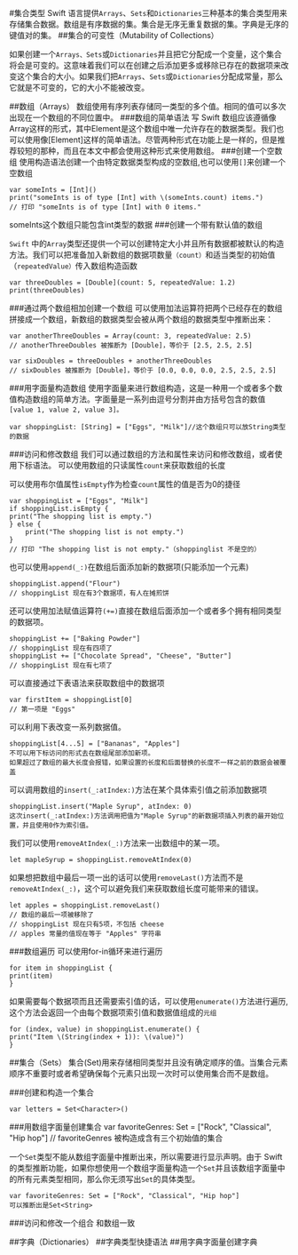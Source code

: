 #集合类型
Swift 语言提供`Arrays`、`Sets`和`Dictionaries`三种基本的集合类型用来存储集合数据。数组是有序数据的集。集合是无序无重复数据的集。字典是无序的键值对的集。
##集合的可变性（Mutability of Collections）

如果创建一个`Arrays、Sets`或`Dictionaries`并且把它分配成一个变量，这个集合将会是可变的。这意味着我们可以在创建之后添加更多或移除已存在的数据项来改变这个集合的大小。如果我们把`Arrays`、`Sets`或`Dictionaries`分配成常量，那么它就是不可变的，它的大小不能被改变。

##数组（Arrays）
数组使用有序列表存储同一类型的多个值。相同的值可以多次出现在一个数组的不同位置中。
###数组的简单语法
写 Swift 数组应该遵循像Array<Element>这样的形式，其中Element是这个数组中唯一允许存在的数据类型。我们也可以使用像[Element]这样的简单语法。尽管两种形式在功能上是一样的，但是推荐较短的那种，而且在本文中都会使用这种形式来使用数组。
###创建一个空数组
使用构造语法创建一个由特定数据类型构成的空数组,也可以使用`[]`来创建一个空数组

	var someInts = [Int]()
	print("someInts is of type [Int] with \(someInts.count) items.")
	// 打印 "someInts is of type [Int] with 0 items."

someInts这个数组只能包含int类型的数据
###创建一个带有默认值的数组

`Swift` 中的`Array`类型还提供一个可以创建特定大小并且所有数据都被默认的构造方法。我们可以把准备加入新数组的数据项数量`（count）`和适当类型的初始值（`repeatedValue）`传入数组构造函数

	var threeDoubles = [Double](count: 5, repeatedValue: 1.2)
	print(threeDoubles)
	
###通过两个数组相加创建一个数组
可以使用加法运算符把两个已经存在的数组拼接成一个数组，新数组的数据类型会被从两个数组的数据类型中推断出来：

	var anotherThreeDoubles = Array(count: 3, repeatedValue: 2.5)
	// anotherThreeDoubles 被推断为 [Double]，等价于 [2.5, 2.5, 2.5]

	var sixDoubles = threeDoubles + anotherThreeDoubles
	// sixDoubles 被推断为 [Double]，等价于 [0.0, 0.0, 0.0, 2.5, 2.5, 2.5]
	
###用字面量构造数组
使用字面量来进行数组构造，这是一种用一个或者多个数值构造数组的简单方法。字面量是一系列由逗号分割并由方括号包含的数值`[value 1, value 2, value 3]。`
	
	var shoppingList: [String] = ["Eggs", "Milk"]//这个数组只可以放String类型的数据
	
	
###访问和修改数组
我们可以通过数组的方法和属性来访问和修改数组，或者使用下标语法。
可以使用数组的只读属性`count`来获取数组的长度

可以使用布尔值属性`isEmpty`作为检查`count`属性的值是否为0的捷径

	var shoppingList = ["Eggs", "Milk"]
	if shoppingList.isEmpty {
    print("The shopping list is empty.")
	} else {
    	print("The shopping list is not empty.")
	}
	// 打印 "The shopping list is not empty."（shoppinglist 不是空的）
	
也可以使用`append(_:)`在数组后面添加新的数据项(只能添加一个元素)

	shoppingList.append("Flour")
	// shoppingList 现在有3个数据项，有人在摊煎饼
	
还可以使用加法赋值运算符`(+=)`直接在数组后面添加一个或者多个拥有相同类型的数据项。

	shoppingList += ["Baking Powder"]
	// shoppingList 现在有四项了
	shoppingList += ["Chocolate Spread", "Cheese", "Butter"]
	// shoppingList 现在有七项了
	
可以直接通过下表语法来获取数组中的数据项

	var firstItem = shoppingList[0]
	// 第一项是 "Eggs"
	
	
可以利用下表改变一系列数据值。
	
	shoppingList[4...5] = ["Bananas", "Apples"]
	不可以用下标访问的形式去在数组尾部添加新项。
	如果超过了数组的最大长度会报错，如果设置的长度和后面替换的长度不一样之前的数据会被覆盖
	
可以调用数组的`insert(_:atIndex:)`方法在某个具体索引值之前添加数据项

	shoppingList.insert("Maple Syrup", atIndex: 0)
	这次insert(_:atIndex:)方法调用把值为"Maple Syrup"的新数据项插入列表的最开始位置，并且使用0作为索引值。


我们可以使用`removeAtIndex(_:)`方法来一出数组中的某一项。
	
	let mapleSyrup = shoppingList.removeAtIndex(0)

如果想把数组中最后一项一出的话可以使用`removeLast()`方法而不是`removeAtIndex(_:)`，这个可以避免我们来获取数组长度可能带来的错误。
	
	let apples = shoppingList.removeLast()
	// 数组的最后一项被移除了
	// shoppingList 现在只有5项，不包括 cheese
	// apples 常量的值现在等于 "Apples" 字符串

###数组遍历
可以使用for-in循环来进行遍历

	for item in shoppingList {
    print(item)
	}
	
如果需要每个数据项而且还需要索引值的话，可以使用`enumerate()`方法进行遍历,这个方法会返回一个由每个数据项索引值和数据值组成的`元组`

	for (index, value) in shoppingList.enumerate() {
    print("Item \(String(index + 1)): \(value)")
	}


##集合（Sets）
集合(Set)用来存储相同类型并且没有确定顺序的值。当集合元素顺序不重要时或者希望确保每个元素只出现一次时可以使用集合而不是数组。

###创建和构造一个集合

	var letters = Set<Character>()
	
###用数组字面量创建集合
	var favoriteGenres: Set<String> = ["Rock", "Classical", "Hip hop"]
	// favoriteGenres 被构造成含有三个初始值的集合

一个`Set`类型不能从数组字面量中推断出来，所以需要进行显示声明。由于 Swift 的类型推断功能，如果你想使用一个数组字面量构造一个`Set`并且该数组字面量中的所有元素类型相同，那么你无须写出`Set`的具体类型。

	var favoriteGenres: Set = ["Rock", "Classical", "Hip hop"]
	可以推断出是Set<String>
	
###访问和修改一个组合
和数组一致


##字典（Dictionaries）
##字典类型快捷语法
##用字典字面量创建字典